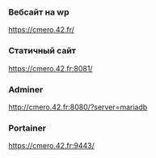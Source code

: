 
### Вебсайт на wp 
https://cmero.42.fr/

### Статичный сайт
https://cmero.42.fr:8081/

### Adminer
http://cmero.42.fr:8080/?server=mariadb

### Portainer
https://cmero.42.fr:9443/